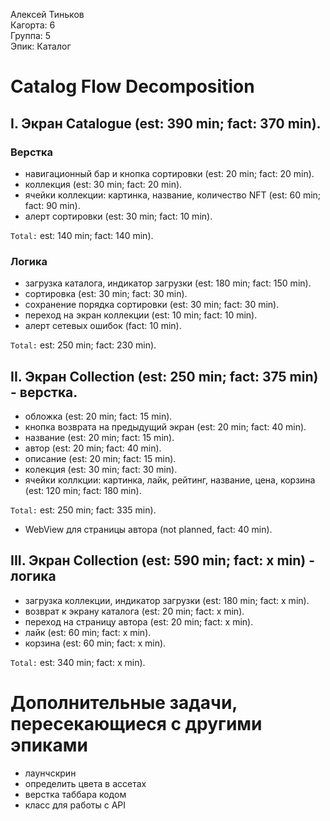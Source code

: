 Алексей Тиньков
<br /> Кагорта: 6
<br /> Группа: 5
<br /> Эпик: Каталог

# Catalog Flow Decomposition

## I. Экран Catalogue (est: 390 min; fact: 370 min).

### Верстка
- навигационный бар и кнопка сортировки (est: 20 min; fact: 20 min).
- коллекция (est: 30 min; fact: 20 min).
- ячейки коллекции: картинка, название, количество NFT (est: 60 min; fact: 90 min).
- алерт сортировки (est: 30 min; fact: 10 min).

`Total:` est: 140 min; fact: 140 min).

### Логика
- загрузка каталога, индикатор загрузки (est: 180 min; fact: 150 min).
- сортировка (est: 30 min; fact: 30 min).
- сохранение порядка сортировки (est: 30 min; fact: 30 min).
- переход на экран коллекции (est: 10 min; fact: 10 min).
- алерт сетевых ошибок (fact: 10 min).

`Total:` est: 250 min; fact: 230 min).

## II. Экран Collection (est: 250 min; fact: 375 min) - верстка.
- обложка (est: 20 min; fact: 15 min).
- кнопка возврата на предыдущий экран (est: 20 min; fact: 40 min).
- название (est: 20 min; fact: 15 min).
- автор (est: 20 min; fact: 40 min).
- описание (est: 20 min; fact: 15 min).
- колекция (est: 30 min; fact: 30 min).
- ячейки коллкции: картинка, лайк, рейтинг, название, цена, корзина (est: 120 min; fact: 180 min).

`Total:` est: 250 min; fact: 335 min).

- WebView для страницы автора (not planned, fact: 40 min).


## III. Экран Collection (est: 590 min; fact: x min) - логика
- загрузка коллекции, индикатор загрузки (est: 180 min; fact: x min).
- возврат к экрану каталога (est: 20 min; fact: x min).
- переход на страницу автора (est: 20 min; fact: x min).
- лайк (est: 60 min; fact: x min).
- корзина (est: 60 min; fact: x min).

`Total:` est: 340 min; fact: x min).

# Дополнительные задачи, пересекающиеся с другими эпиками
- лаунчскрин
- определить цвета в ассетах
- верстка таббара кодом
- класс для работы с API

	
